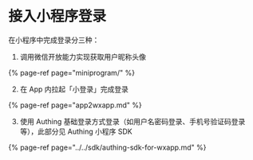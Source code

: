 # 接入小程序登录

在小程序中完成登录分三种：

1. 调用微信开放能力实现获取用户昵称头像

{% page-ref page="miniprogram/" %}

2. 在 App 内拉起「小登录」完成登录

{% page-ref page="app2wxapp.md" %}

3. 使用 Authing 基础登录方式登录（如用户名密码登录、手机号验证码登录等），此部分见 Authing 小程序 SDK

{% page-ref page="../../sdk/authing-sdk-for-wxapp.md" %}







